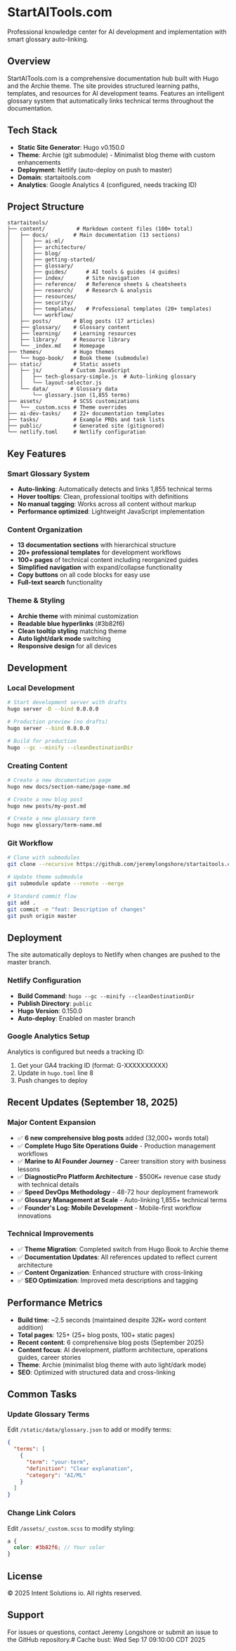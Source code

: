 # StartAITools.com

Professional knowledge center for AI development and implementation with smart glossary auto-linking.

## Overview

StartAITools.com is a comprehensive documentation hub built with Hugo and the Archie theme. The site provides structured learning paths, templates, and resources for AI development teams. Features an intelligent glossary system that automatically links technical terms throughout the documentation.

## Tech Stack

- **Static Site Generator**: Hugo v0.150.0
- **Theme**: Archie (git submodule) - Minimalist blog theme with custom enhancements
- **Deployment**: Netlify (auto-deploy on push to master)
- **Domain**: startaitools.com
- **Analytics**: Google Analytics 4 (configured, needs tracking ID)

## Project Structure

```
startaitools/
├── content/          # Markdown content files (100+ total)
│   ├── docs/        # Main documentation (13 sections)
│   │   ├── ai-ml/
│   │   ├── architecture/
│   │   ├── blog/
│   │   ├── getting-started/
│   │   ├── glossary/
│   │   ├── guides/      # AI tools & guides (4 guides)
│   │   ├── index/       # Site navigation
│   │   ├── reference/   # Reference sheets & cheatsheets
│   │   ├── research/    # Research & analysis
│   │   ├── resources/
│   │   ├── security/
│   │   ├── templates/   # Professional templates (20+ templates)
│   │   └── workflow/
│   ├── posts/       # Blog posts (17 articles)
│   ├── glossary/    # Glossary content
│   ├── learning/    # Learning resources
│   ├── library/     # Resource library
│   └── _index.md    # Homepage
├── themes/          # Hugo themes
│   └── hugo-book/   # Book theme (submodule)
├── static/          # Static assets
│   ├── js/         # Custom JavaScript
│   │   ├── tech-glossary-simple.js  # Auto-linking glossary
│   │   └── layout-selector.js
│   └── data/       # Glossary data
│       └── glossary.json (1,855 terms)
├── assets/          # SCSS customizations
│   └── _custom.scss # Theme overrides
├── ai-dev-tasks/    # 22+ documentation templates
├── tasks/           # Example PRDs and task lists
├── public/          # Generated site (gitignored)
└── netlify.toml     # Netlify configuration
```

## Key Features

### Smart Glossary System
- **Auto-linking**: Automatically detects and links 1,855 technical terms
- **Hover tooltips**: Clean, professional tooltips with definitions
- **No manual tagging**: Works across all content without markup
- **Performance optimized**: Lightweight JavaScript implementation

### Content Organization
- **13 documentation sections** with hierarchical structure
- **20+ professional templates** for development workflows
- **100+ pages** of technical content including reorganized guides
- **Simplified navigation** with expand/collapse functionality
- **Copy buttons** on all code blocks for easy use
- **Full-text search** functionality

### Theme & Styling
- **Archie theme** with minimal customization
- **Readable blue hyperlinks** (#3b82f6)
- **Clean tooltip styling** matching theme
- **Auto light/dark mode** switching
- **Responsive design** for all devices

## Development

### Local Development

```bash
# Start development server with drafts
hugo server -D --bind 0.0.0.0

# Production preview (no drafts)
hugo server --bind 0.0.0.0

# Build for production
hugo --gc --minify --cleanDestinationDir
```

### Creating Content

```bash
# Create a new documentation page
hugo new docs/section-name/page-name.md

# Create a new blog post
hugo new posts/my-post.md

# Create a new glossary term
hugo new glossary/term-name.md
```

### Git Workflow

```bash
# Clone with submodules
git clone --recursive https://github.com/jeremylongshore/startaitools.com.git

# Update theme submodule
git submodule update --remote --merge

# Standard commit flow
git add .
git commit -m "feat: Description of changes"
git push origin master
```

## Deployment

The site automatically deploys to Netlify when changes are pushed to the master branch.

### Netlify Configuration

- **Build Command**: `hugo --gc --minify --cleanDestinationDir`
- **Publish Directory**: `public`
- **Hugo Version**: 0.150.0
- **Auto-deploy**: Enabled on master branch

### Google Analytics Setup

Analytics is configured but needs a tracking ID:
1. Get your GA4 tracking ID (format: G-XXXXXXXXXX)
2. Update in `hugo.toml` line 8
3. Push changes to deploy

## Recent Updates (September 18, 2025)

### Major Content Expansion
- ✅ **6 new comprehensive blog posts** added (32,000+ words total)
- ✅ **Complete Hugo Site Operations Guide** - Production management workflows
- ✅ **Marine to AI Founder Journey** - Career transition story with business lessons
- ✅ **DiagnosticPro Platform Architecture** - $500K+ revenue case study with technical details
- ✅ **Speed DevOps Methodology** - 48-72 hour deployment framework
- ✅ **Glossary Management at Scale** - Auto-linking 1,855+ technical terms
- ✅ **Founder's Log: Mobile Development** - Mobile-first workflow innovations

### Technical Improvements
- ✅ **Theme Migration**: Completed switch from Hugo Book to Archie theme
- ✅ **Documentation Updates**: All references updated to reflect current architecture
- ✅ **Content Organization**: Enhanced structure with cross-linking
- ✅ **SEO Optimization**: Improved meta descriptions and tagging

## Performance Metrics

- **Build time**: ~2.5 seconds (maintained despite 32K+ word content addition)
- **Total pages**: 125+ (25+ blog posts, 100+ static pages)
- **Recent content**: 6 comprehensive blog posts (September 2025)
- **Content focus**: AI development, platform architecture, operations guides, career stories
- **Theme**: Archie (minimalist blog theme with auto light/dark mode)
- **SEO**: Optimized with structured data and cross-linking

## Common Tasks

### Update Glossary Terms
Edit `/static/data/glossary.json` to add or modify terms:
```json
{
  "terms": [
    {
      "term": "your-term",
      "definition": "Clear explanation",
      "category": "AI/ML"
    }
  ]
}
```

### Change Link Colors
Edit `/assets/_custom.scss` to modify styling:
```scss
a {
  color: #3b82f6; // Your color
}
```

## License

© 2025 Intent Solutions io. All rights reserved.

## Support

For issues or questions, contact Jeremy Longshore or submit an issue to the GitHub repository.# Cache bust: Wed Sep 17 09:10:00 CDT 2025
